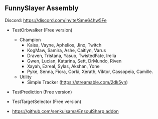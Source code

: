 ## FunnySlayer Assembly
Discord: https://discord.com/invite/Sme64hw5Fe

* TestOrbwalker (Free version)
    * Champion
        * Kaisa, Vayne, Aphelios, Jinx, Twitch
        * KogMaw, Samira, Ashe, Caitlyn, Varus
        * Draven, Tristana, Yasuo, TwistedFate, Irelia
        * Gwen, Lucian, Katarina, Sett, DrMundo, Riven
        * Xayah, Ezreal, Sylas, Akshan, Yone
        * Pyke, Senna, Fiora, Corki, Xerath, Viktor, Cassopeia, Camille.
    * Utility
        * Simple Tracker (https://streamable.com/2dk5yn)
* TestPrediction (Free version)
* TestTargetSelector (Free version)

* https://github.com/senkuisama/EnsoulSharp.addon
